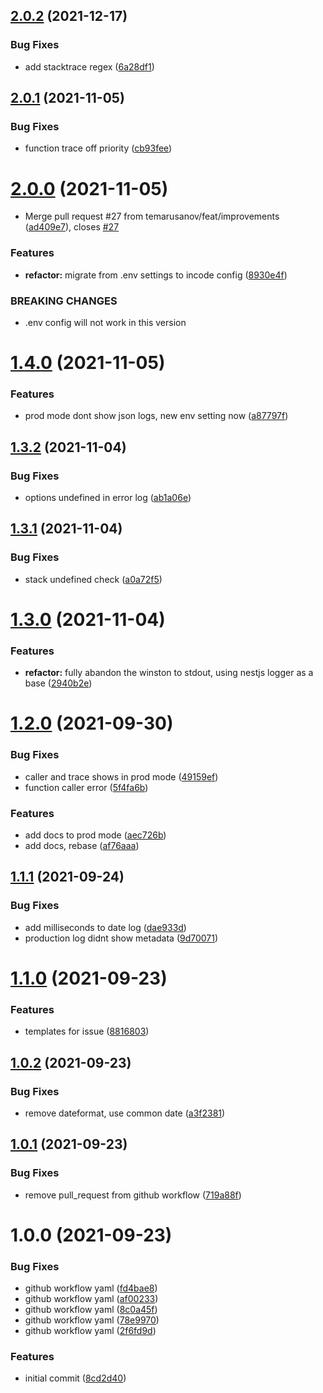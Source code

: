 ## [2.0.2](https://github.com/temarusanov/logardian/compare/v2.0.1...v2.0.2) (2021-12-17)


### Bug Fixes

* add stacktrace regex ([6a28df1](https://github.com/temarusanov/logardian/commit/6a28df110556415bee5fca62cdd091b32ac68f05))

## [2.0.1](https://github.com/temarusanov/logardian/compare/v2.0.0...v2.0.1) (2021-11-05)


### Bug Fixes

* function trace off priority ([cb93fee](https://github.com/temarusanov/logardian/commit/cb93feea897a6c4f6e13cb03a2bd7cc17a03a30c))

# [2.0.0](https://github.com/temarusanov/logardian/compare/v1.4.0...v2.0.0) (2021-11-05)


* Merge pull request #27 from temarusanov/feat/improvements ([ad409e7](https://github.com/temarusanov/logardian/commit/ad409e7674fccf17ff47c4450e4e71d99c0cf6b3)), closes [#27](https://github.com/temarusanov/logardian/issues/27)


### Features

* **refactor:** migrate from .env settings to incode config ([8930e4f](https://github.com/temarusanov/logardian/commit/8930e4f3844987e9cd6a183a47b70f04f09bf6fc))


### BREAKING CHANGES

* .env config will not work in this version

# [1.4.0](https://github.com/temarusanov/logardian/compare/v1.3.2...v1.4.0) (2021-11-05)


### Features

* prod mode dont show json logs, new env setting now ([a87797f](https://github.com/temarusanov/logardian/commit/a87797facf5c67b14c3b222ee5c2ec0793b3a04b))

## [1.3.2](https://github.com/temarusanov/logardian/compare/v1.3.1...v1.3.2) (2021-11-04)


### Bug Fixes

* options undefined in error log ([ab1a06e](https://github.com/temarusanov/logardian/commit/ab1a06ee4a43911f817a937f0636fe5474ee0e09))

## [1.3.1](https://github.com/temarusanov/logardian/compare/v1.3.0...v1.3.1) (2021-11-04)


### Bug Fixes

* stack undefined check ([a0a72f5](https://github.com/temarusanov/logardian/commit/a0a72f5c1d9a2f43550b2ebdab741eda7e8bd4c7))

# [1.3.0](https://github.com/temarusanov/logardian/compare/v1.2.0...v1.3.0) (2021-11-04)


### Features

* **refactor:** fully abandon the winston to stdout, using nestjs logger as a base ([2940b2e](https://github.com/temarusanov/logardian/commit/2940b2e280e902cd689908b72257f51ac2991eb9))

# [1.2.0](https://github.com/i-link-pro-team/logardian/compare/v1.1.1...v1.2.0) (2021-09-30)


### Bug Fixes

* caller and trace shows in prod mode ([49159ef](https://github.com/i-link-pro-team/logardian/commit/49159ef97766157ba0c20969401e1ee6210cbf58))
* function caller error ([5f4fa6b](https://github.com/i-link-pro-team/logardian/commit/5f4fa6b36f691b541f706ae286d63a9fa0d0e0f5))


### Features

* add docs to prod mode ([aec726b](https://github.com/i-link-pro-team/logardian/commit/aec726bc2b6491f37d74de9d744579aef26212a8))
* add docs, rebase ([af76aaa](https://github.com/i-link-pro-team/logardian/commit/af76aaa9db47840f95b4a24f3c6581786ee3f640))

## [1.1.1](https://github.com/i-link-pro-team/logardian/compare/v1.1.0...v1.1.1) (2021-09-24)


### Bug Fixes

* add milliseconds to date log ([dae933d](https://github.com/i-link-pro-team/logardian/commit/dae933dbf44e42927fc24a6a9c2706e67fa1dc2a))
* production log didnt show metadata ([9d70071](https://github.com/i-link-pro-team/logardian/commit/9d70071497ad0bbb262885f14a50a9c86172fc55))

# [1.1.0](https://github.com/i-link-pro-team/logardian/compare/v1.0.2...v1.1.0) (2021-09-23)


### Features

* templates for issue ([8816803](https://github.com/i-link-pro-team/logardian/commit/881680303c920324938d5a9bda14aa3ea34e4091))

## [1.0.2](https://github.com/i-link-pro-team/logardian/compare/v1.0.1...v1.0.2) (2021-09-23)


### Bug Fixes

* remove dateformat, use common date ([a3f2381](https://github.com/i-link-pro-team/logardian/commit/a3f2381f9567faba847a7cc2ee34fad8836fad01))

## [1.0.1](https://github.com/i-link-pro-team/logardian/compare/v1.0.0...v1.0.1) (2021-09-23)


### Bug Fixes

* remove pull_request from github workflow ([719a88f](https://github.com/i-link-pro-team/logardian/commit/719a88f90bd3b7091415f0781f7cdbee73a099ba))

# 1.0.0 (2021-09-23)


### Bug Fixes

* github workflow yaml ([fd4bae8](https://github.com/i-link-pro-team/logardian/commit/fd4bae8358ca5e6cc20fe4172a4c8a237bb6d951))
* github workflow yaml ([af00233](https://github.com/i-link-pro-team/logardian/commit/af00233800b0a2ef483269c2e61fb68603f7facb))
* github workflow yaml ([8c0a45f](https://github.com/i-link-pro-team/logardian/commit/8c0a45f78b5190f81284a7cd61210120f1cb1b62))
* github workflow yaml ([78e9970](https://github.com/i-link-pro-team/logardian/commit/78e997035e36bc6e19f735d62e07b04e6642138d))
* github workflow yaml ([2f6fd9d](https://github.com/i-link-pro-team/logardian/commit/2f6fd9db56aa0476b5197ca5afedde25278a736d))


### Features

* initial commit ([8cd2d40](https://github.com/i-link-pro-team/logardian/commit/8cd2d40d58df4ace04bd00af7af468313c3a6250))
